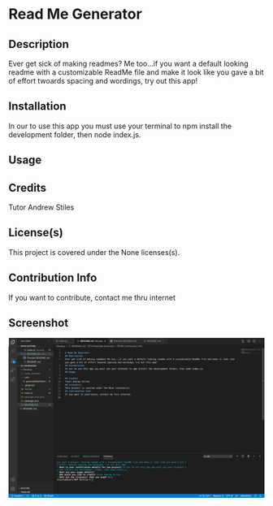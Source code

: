 
# Read Me Generator
## Description
Ever get sick of making readmes? Me too...if you want a default looking readme with a customizable ReadMe file and make it look like you gave a bit of effort twoards spacing and wordings, try out this app!
## Installation
In our to use this app you must use your terminal to npm install the development folder, then node index.js.
## Usage

## Credits
Tutor Andrew Stiles
## License(s)
This project is covered under the None licenses(s).
## Contribution Info
If you want to contribute, contact me thru internet
## Screenshot
![Screenshot](screenshot.png)

